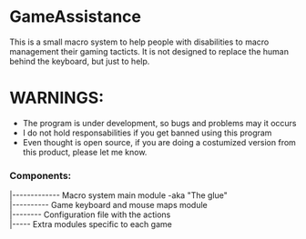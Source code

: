 # GameAssistance
This is a small macro system to help people with disabilities to macro management their gaming tacticts.  It is not designed to replace the human behind the keyboard, but just to help.

# WARNINGS:
- The program is under development, so bugs and problems may it occurs
- I do not hold responsabilities if you get banned using this program
- Even thought is open source, if you are doing a costumized version from this product, please let me know. 

### Components:
|------------- Macro system main module -aka "The glue" <br/>
|---------- Game keyboard and mouse maps module <br/>
|-------- Configuration file with the actions<br/>
|----- Extra modules specific to each game<br/>
